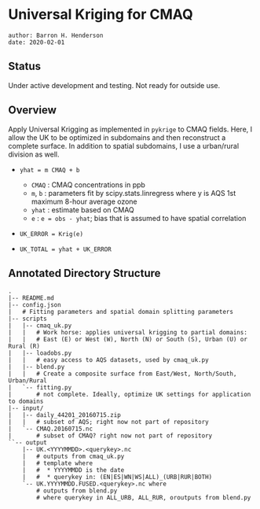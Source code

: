 Universal Kriging for CMAQ
==========================

    author: Barron H. Henderson
    date: 2020-02-01


Status
------

Under active development and testing. Not ready for outside use.

Overview
--------

Apply Universal Krigging as implemented in `pykrige` to CMAQ fields. Here, I
allow the UK to be optimized in subdomains and then reconstruct a complete
surface. In addition to spatial subdomains, I use a urban/rural division as
well.

* `yhat = m CMAQ + b`
    * `CMAQ` : CMAQ concentrations in ppb
    * `m`, `b` : parameters fit by scipy.stats.linregress where y is
                 AQS 1st maximum 8-hour average ozone
    * `yhat` : estimate based on CMAQ
    * `e` : `e = obs - yhat`; bias that is assumed to have spatial correlation

* `UK_ERROR = Krig(e)`
* `UK_TOTAL = yhat + UK_ERROR`


Annotated Directory Structure
-----------------------------

```
.
|-- README.md
|-- config.json
|   # Fitting parameters and spatial domain splitting parameters
|-- scripts
|   |-- cmaq_uk.py
|   |   # Work horse: applies universal krigging to partial domains:
|   |   # East (E) or West (W), North (N) or South (S), Urban (U) or Rural (R)
|   |-- loadobs.py
|   |   # easy access to AQS datasets, used by cmaq_uk.py
|   |-- blend.py
|   |   # Create a composite surface from East/West, North/South, Urban/Rural
|   `-- fitting.py
|       # not complete. Ideally, optimize UK settings for application to domains
|-- input/
|   |-- daily_44201_20160715.zip
|   |   # subset of AQS; right now not part of repository
|   `-- CMAQ.20160715.nc
|       # subset of CMAQ? right now not part of repository
``-- output
    |-- UK.<YYYYMMDD>.<querykey>.nc
    |   # outputs from cmaq_uk.py 
    |   # template where
    |   #  * YYYYMMDD is the date
    |   #  * querykey in: (EN|ES|WN|WS|ALL)_(URB|RUR|BOTH)
    `-- UK.YYYYMMDD.FUSED.<querykey>.nc where 
        # outputs from blend.py
        # where querykey in ALL_URB, ALL_RUR, oroutputs from blend.py
```
